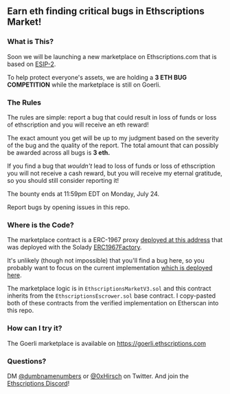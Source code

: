 ## Earn eth finding critical bugs in Ethscriptions Market!

### What is This?

Soon we will be launching a new marketplace on Ethscriptions.com that is based on [ESIP-2](https://ethscriptions.gitbook.io/esips/esip-2-safe-smart-contract-ethscription-escrow-with-transferforpreviousowner).

To help protect everyone's assets, we are holding a **3 ETH BUG COMPETITION** while the marketplace is still on Goerli.

### The Rules

The rules are simple: report a bug that could result in loss of funds or loss of ethscription and you will receive an eth reward!

The exact amount you get will be up to my judgment based on the severity of the bug and the quality of the report. The total amount that can possibly be awarded across all bugs is **3 eth.**

If you find a bug that *wouldn't* lead to loss of funds or loss of ethscription you will not receive a cash reward, but you will receive my eternal gratitude, so you should still consider reporting it!

The bounty ends at 11:59pm EDT on Monday, July 24.

Report bugs by opening issues in this repo.

### Where is the Code?

The marketplace contract is a ERC-1967 proxy [deployed at this address](https://goerli.etherscan.io/address/0xa3eb4cb577d67b0fd5b538ead7376af8e41c8443) that was deployed with the Solady [ERC1967Factory](https://github.com/Vectorized/solady/blob/main/src/utils/ERC1967Factory.sol).

It's unlikely (though not impossible) that you'll find a bug here, so you probably want to focus on the current implementation [which is deployed here](https://goerli.etherscan.io/address/0x6a62d2b1df63673d1c3f4f22af91a703f08a114b#code).

The marketplace logic is in `EthscriptionsMarketV3.sol` and this contract inherits from the `EthscriptionsEscrower.sol` base contract. I copy-pasted both of these contracts from the verified implementation on Etherscan into this repo.

### How can I try it?

The Goerli marketplace is available on https://goerli.ethscriptions.com

### Questions?

DM [@dumbnamenumbers](https://twitter.com/dumbnamenumbers) or [@0xHirsch](https://twitter.com/0xHirsch/) on Twitter. And join the [Ethscriptions Discord](https://discord.gg/ethscriptions)!



